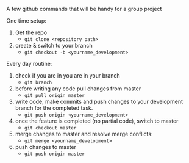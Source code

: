 
A few github commands that will be handy for a group project

One time setup:

1. Get the repo 
	- `git clone <repository path>`
2. create & switch to your branch 
	- `git checkout -b <yourname_development>`

Every day routine:

1. check if you are in you are in your branch
	- `git branch`
2. before writing any code pull changes from master
	- `git pull origin master`
3. write code, make commits and push changes to your development branch for the completed task. 
	- `git push origin <yourname_development>`
4. once the feature is completed (no partial code), switch to master 
	- `git checkout master`
5. merge changes to master and resolve merge conflicts:
	- `git merge <yourname_development>`
6. push changes to master
	- `git push origin master`
